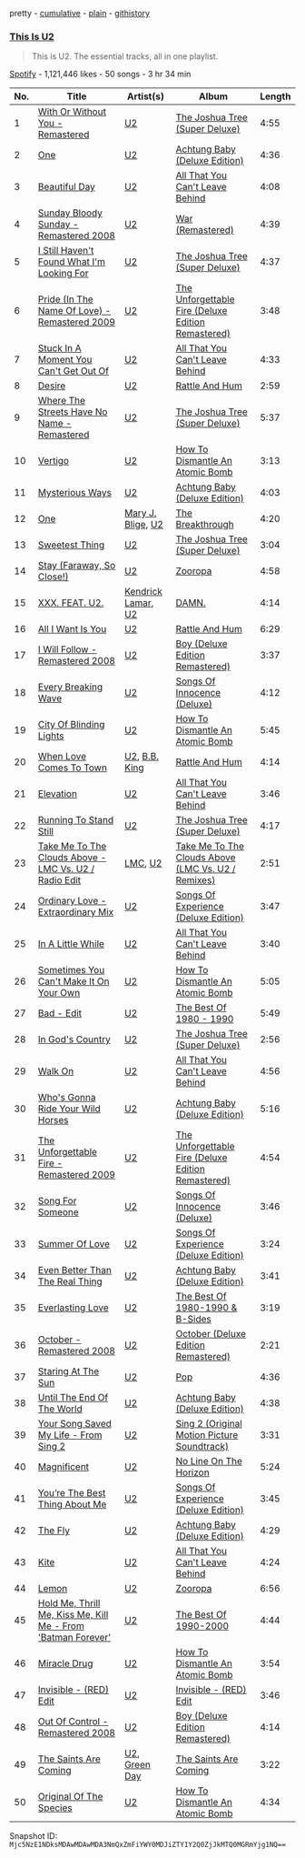 pretty - [cumulative](/playlists/cumulative/37i9dQZF1DZ06evO2X1bTq.md) - [plain](/playlists/plain/37i9dQZF1DZ06evO2X1bTq) - [githistory](https://github.githistory.xyz/mackorone/spotify-playlist-archive/blob/main/playlists/plain/37i9dQZF1DZ06evO2X1bTq)

### [This Is U2](https://open.spotify.com/playlist/37i9dQZF1DZ06evO2X1bTq)

> This is U2\. The essential tracks, all in one playlist.

[Spotify](https://open.spotify.com/user/spotify) - 1,121,446 likes - 50 songs - 3 hr 34 min

| No. | Title | Artist(s) | Album | Length |
|---|---|---|---|---|
| 1 | [With Or Without You \- Remastered](https://open.spotify.com/track/6ADSaE87h8Y3lccZlBJdXH) | [U2](https://open.spotify.com/artist/51Blml2LZPmy7TTiAg47vQ) | [The Joshua Tree \(Super Deluxe\)](https://open.spotify.com/album/5y6wlw1LnqFnQFruMeiwGU) | 4:55 |
| 2 | [One](https://open.spotify.com/track/3G69vJMWsX6ZohTykad2AU) | [U2](https://open.spotify.com/artist/51Blml2LZPmy7TTiAg47vQ) | [Achtung Baby \(Deluxe Edition\)](https://open.spotify.com/album/0ta5VdkJcpdVnNrn7g4cZe) | 4:36 |
| 3 | [Beautiful Day](https://open.spotify.com/track/0gzqZ9d1jIKo9psEIthwXe) | [U2](https://open.spotify.com/artist/51Blml2LZPmy7TTiAg47vQ) | [All That You Can't Leave Behind](https://open.spotify.com/album/7a5U0GPoAvT3gvEY66FRuN) | 4:08 |
| 4 | [Sunday Bloody Sunday \- Remastered 2008](https://open.spotify.com/track/6C4LXC9UFH1IKiHYOp0BiJ) | [U2](https://open.spotify.com/artist/51Blml2LZPmy7TTiAg47vQ) | [War \(Remastered\)](https://open.spotify.com/album/6GaqU0TlYBKHUiSJ0AT9A2) | 4:39 |
| 5 | [I Still Haven't Found What I'm Looking For](https://open.spotify.com/track/6wpGqhRvJGNNXwWlPmkMyO) | [U2](https://open.spotify.com/artist/51Blml2LZPmy7TTiAg47vQ) | [The Joshua Tree \(Super Deluxe\)](https://open.spotify.com/album/5y6wlw1LnqFnQFruMeiwGU) | 4:37 |
| 6 | [Pride \(In The Name Of Love\) \- Remastered 2009](https://open.spotify.com/track/65E62rOSbm7SZbAMYjNTJq) | [U2](https://open.spotify.com/artist/51Blml2LZPmy7TTiAg47vQ) | [The Unforgettable Fire \(Deluxe Edition Remastered\)](https://open.spotify.com/album/6akaB3XfTnCwrY4DahsBCY) | 3:48 |
| 7 | [Stuck In A Moment You Can't Get Out Of](https://open.spotify.com/track/1klDPm7SfsS32hl7KHV9iy) | [U2](https://open.spotify.com/artist/51Blml2LZPmy7TTiAg47vQ) | [All That You Can't Leave Behind](https://open.spotify.com/album/7a5U0GPoAvT3gvEY66FRuN) | 4:33 |
| 8 | [Desire](https://open.spotify.com/track/4D01oA1mGouaAT7fubvKRT) | [U2](https://open.spotify.com/artist/51Blml2LZPmy7TTiAg47vQ) | [Rattle And Hum](https://open.spotify.com/album/7hIoJcH4ObWasDFq78u1x9) | 2:59 |
| 9 | [Where The Streets Have No Name \- Remastered](https://open.spotify.com/track/4qgZs0RNjdzKAS22lP0QjY) | [U2](https://open.spotify.com/artist/51Blml2LZPmy7TTiAg47vQ) | [The Joshua Tree \(Super Deluxe\)](https://open.spotify.com/album/5y6wlw1LnqFnQFruMeiwGU) | 5:37 |
| 10 | [Vertigo](https://open.spotify.com/track/1gVVSmhWjci8l9Vrsl6HaS) | [U2](https://open.spotify.com/artist/51Blml2LZPmy7TTiAg47vQ) | [How To Dismantle An Atomic Bomb](https://open.spotify.com/album/5PQPur1PEZFDkI0AXbxFlB) | 3:13 |
| 11 | [Mysterious Ways](https://open.spotify.com/track/50JK22El2PTIzZBU2liLDI) | [U2](https://open.spotify.com/artist/51Blml2LZPmy7TTiAg47vQ) | [Achtung Baby \(Deluxe Edition\)](https://open.spotify.com/album/0ta5VdkJcpdVnNrn7g4cZe) | 4:03 |
| 12 | [One](https://open.spotify.com/track/3Lk7RWStfLaHG7lXsuS87j) | [Mary J\. Blige](https://open.spotify.com/artist/1XkoF8ryArs86LZvFOkbyr), [U2](https://open.spotify.com/artist/51Blml2LZPmy7TTiAg47vQ) | [The Breakthrough](https://open.spotify.com/album/13HYuDhB1soZvHzwoymXoV) | 4:20 |
| 13 | [Sweetest Thing](https://open.spotify.com/track/7ndGFo9nZ108KPgXtfYWCe) | [U2](https://open.spotify.com/artist/51Blml2LZPmy7TTiAg47vQ) | [The Joshua Tree \(Super Deluxe\)](https://open.spotify.com/album/5y6wlw1LnqFnQFruMeiwGU) | 3:04 |
| 14 | [Stay \(Faraway, So Close!\)](https://open.spotify.com/track/1E1ylgIWTW2yE0glywYLb6) | [U2](https://open.spotify.com/artist/51Blml2LZPmy7TTiAg47vQ) | [Zooropa](https://open.spotify.com/album/0IYjMBLA9PgtXyRPlLmTDE) | 4:58 |
| 15 | [XXX\. FEAT\. U2.](https://open.spotify.com/track/4iYRa2btalAzPZoSYfROqF) | [Kendrick Lamar](https://open.spotify.com/artist/2YZyLoL8N0Wb9xBt1NhZWg), [U2](https://open.spotify.com/artist/51Blml2LZPmy7TTiAg47vQ) | [DAMN.](https://open.spotify.com/album/4eLPsYPBmXABThSJ821sqY) | 4:14 |
| 16 | [All I Want Is You](https://open.spotify.com/track/34sL4eaI8UKWOyYpCvoboU) | [U2](https://open.spotify.com/artist/51Blml2LZPmy7TTiAg47vQ) | [Rattle And Hum](https://open.spotify.com/album/7hIoJcH4ObWasDFq78u1x9) | 6:29 |
| 17 | [I Will Follow \- Remastered 2008](https://open.spotify.com/track/0T702y9ndzZTnPq1bqiAM2) | [U2](https://open.spotify.com/artist/51Blml2LZPmy7TTiAg47vQ) | [Boy \(Deluxe Edition Remastered\)](https://open.spotify.com/album/4YCjEFs1aDmcilTMbqMwjY) | 3:37 |
| 18 | [Every Breaking Wave](https://open.spotify.com/track/4z5eLUR8oCbRywMw1ytNol) | [U2](https://open.spotify.com/artist/51Blml2LZPmy7TTiAg47vQ) | [Songs Of Innocence \(Deluxe\)](https://open.spotify.com/album/6wQXpkptAIZPzNf5H0SA10) | 4:12 |
| 19 | [City Of Blinding Lights](https://open.spotify.com/track/2R3wzFFjNYc1z3PSoO8FNV) | [U2](https://open.spotify.com/artist/51Blml2LZPmy7TTiAg47vQ) | [How To Dismantle An Atomic Bomb](https://open.spotify.com/album/5PQPur1PEZFDkI0AXbxFlB) | 5:45 |
| 20 | [When Love Comes To Town](https://open.spotify.com/track/2cpUudtTX7OU6DcoNTuxwB) | [U2](https://open.spotify.com/artist/51Blml2LZPmy7TTiAg47vQ), [B.B\. King](https://open.spotify.com/artist/5xLSa7l4IV1gsQfhAMvl0U) | [Rattle And Hum](https://open.spotify.com/album/7hIoJcH4ObWasDFq78u1x9) | 4:14 |
| 21 | [Elevation](https://open.spotify.com/track/4BC2WQKrZdqMX6rHsvVbUy) | [U2](https://open.spotify.com/artist/51Blml2LZPmy7TTiAg47vQ) | [All That You Can't Leave Behind](https://open.spotify.com/album/7a5U0GPoAvT3gvEY66FRuN) | 3:46 |
| 22 | [Running To Stand Still](https://open.spotify.com/track/4MLPCRYNhDIKcRjzS54ceu) | [U2](https://open.spotify.com/artist/51Blml2LZPmy7TTiAg47vQ) | [The Joshua Tree \(Super Deluxe\)](https://open.spotify.com/album/5y6wlw1LnqFnQFruMeiwGU) | 4:17 |
| 23 | [Take Me To The Clouds Above \- LMC Vs\. U2 / Radio Edit](https://open.spotify.com/track/4zrl5YGi2OqMar45Kdn4BM) | [LMC](https://open.spotify.com/artist/69QKcDt724e93ZYkBSjsYP), [U2](https://open.spotify.com/artist/51Blml2LZPmy7TTiAg47vQ) | [Take Me To The Clouds Above \(LMC Vs\. U2 / Remixes\)](https://open.spotify.com/album/2jOxjU5Mw0eIKQIFohnghC) | 2:51 |
| 24 | [Ordinary Love \- Extraordinary Mix](https://open.spotify.com/track/5K8cyMKcnG4rx5ocW3u7OW) | [U2](https://open.spotify.com/artist/51Blml2LZPmy7TTiAg47vQ) | [Songs Of Experience \(Deluxe Edition\)](https://open.spotify.com/album/6S9YaGXnmRe8tWJ0e457HP) | 3:47 |
| 25 | [In A Little While](https://open.spotify.com/track/1NBf3nsIIaBTikQzV5hICg) | [U2](https://open.spotify.com/artist/51Blml2LZPmy7TTiAg47vQ) | [All That You Can't Leave Behind](https://open.spotify.com/album/7a5U0GPoAvT3gvEY66FRuN) | 3:40 |
| 26 | [Sometimes You Can't Make It On Your Own](https://open.spotify.com/track/6fzcnVO0X2cpYjsHk19GJo) | [U2](https://open.spotify.com/artist/51Blml2LZPmy7TTiAg47vQ) | [How To Dismantle An Atomic Bomb](https://open.spotify.com/album/5PQPur1PEZFDkI0AXbxFlB) | 5:05 |
| 27 | [Bad \- Edit](https://open.spotify.com/track/3fOsKEaGwhp9TRgJnrMA2z) | [U2](https://open.spotify.com/artist/51Blml2LZPmy7TTiAg47vQ) | [The Best Of 1980 \- 1990](https://open.spotify.com/album/0WSpHK6tinGHU4gvP8fHih) | 5:49 |
| 28 | [In God's Country](https://open.spotify.com/track/1AQYE6CcYKlzM8e9Df5i1g) | [U2](https://open.spotify.com/artist/51Blml2LZPmy7TTiAg47vQ) | [The Joshua Tree \(Super Deluxe\)](https://open.spotify.com/album/5y6wlw1LnqFnQFruMeiwGU) | 2:56 |
| 29 | [Walk On](https://open.spotify.com/track/3pUWV5hvXsI9diJ9TeNeCh) | [U2](https://open.spotify.com/artist/51Blml2LZPmy7TTiAg47vQ) | [All That You Can't Leave Behind](https://open.spotify.com/album/7a5U0GPoAvT3gvEY66FRuN) | 4:56 |
| 30 | [Who's Gonna Ride Your Wild Horses](https://open.spotify.com/track/4SzIZFruLhiAzhuMtAhIRt) | [U2](https://open.spotify.com/artist/51Blml2LZPmy7TTiAg47vQ) | [Achtung Baby \(Deluxe Edition\)](https://open.spotify.com/album/0ta5VdkJcpdVnNrn7g4cZe) | 5:16 |
| 31 | [The Unforgettable Fire \- Remastered 2009](https://open.spotify.com/track/4MuVgJIxvnMjRHbiUSD9Js) | [U2](https://open.spotify.com/artist/51Blml2LZPmy7TTiAg47vQ) | [The Unforgettable Fire \(Deluxe Edition Remastered\)](https://open.spotify.com/album/6akaB3XfTnCwrY4DahsBCY) | 4:54 |
| 32 | [Song For Someone](https://open.spotify.com/track/47dKd4opEgipcKYEQm4CX4) | [U2](https://open.spotify.com/artist/51Blml2LZPmy7TTiAg47vQ) | [Songs Of Innocence \(Deluxe\)](https://open.spotify.com/album/6wQXpkptAIZPzNf5H0SA10) | 3:46 |
| 33 | [Summer Of Love](https://open.spotify.com/track/70ItvfhDJSvIpYCVQoxqEg) | [U2](https://open.spotify.com/artist/51Blml2LZPmy7TTiAg47vQ) | [Songs Of Experience \(Deluxe Edition\)](https://open.spotify.com/album/6S9YaGXnmRe8tWJ0e457HP) | 3:24 |
| 34 | [Even Better Than The Real Thing](https://open.spotify.com/track/4bK2vKMdkS0rNhbzRqAZe0) | [U2](https://open.spotify.com/artist/51Blml2LZPmy7TTiAg47vQ) | [Achtung Baby \(Deluxe Edition\)](https://open.spotify.com/album/0ta5VdkJcpdVnNrn7g4cZe) | 3:41 |
| 35 | [Everlasting Love](https://open.spotify.com/track/2e3kaO7DTPQ7kZJ6wGwcLo) | [U2](https://open.spotify.com/artist/51Blml2LZPmy7TTiAg47vQ) | [The Best Of 1980\-1990 & B\-Sides](https://open.spotify.com/album/205bQLiKXCiUIt3HKlcBUb) | 3:19 |
| 36 | [October \- Remastered 2008](https://open.spotify.com/track/1UlQqRd3NoMYUI29v6DFb5) | [U2](https://open.spotify.com/artist/51Blml2LZPmy7TTiAg47vQ) | [October \(Deluxe Edition Remastered\)](https://open.spotify.com/album/59O7CFxLYBBKYtrO61LyqF) | 2:21 |
| 37 | [Staring At The Sun](https://open.spotify.com/track/3fsTb3a8l5kJrtzpl04Ljr) | [U2](https://open.spotify.com/artist/51Blml2LZPmy7TTiAg47vQ) | [Pop](https://open.spotify.com/album/5mojJwWgWNJcY3odUGgQc3) | 4:36 |
| 38 | [Until The End Of The World](https://open.spotify.com/track/4iiX7axMHcc76BGM0QJEY5) | [U2](https://open.spotify.com/artist/51Blml2LZPmy7TTiAg47vQ) | [Achtung Baby \(Deluxe Edition\)](https://open.spotify.com/album/0ta5VdkJcpdVnNrn7g4cZe) | 4:38 |
| 39 | [Your Song Saved My Life \- From Sing 2](https://open.spotify.com/track/3d3n9XvxajBXWP1h6adV6a) | [U2](https://open.spotify.com/artist/51Blml2LZPmy7TTiAg47vQ) | [Sing 2 \(Original Motion Picture Soundtrack\)](https://open.spotify.com/album/3WCLzYOlSmLD2cy1RXdwUd) | 3:31 |
| 40 | [Magnificent](https://open.spotify.com/track/6u38x61qv7JBIJD4dqztmm) | [U2](https://open.spotify.com/artist/51Blml2LZPmy7TTiAg47vQ) | [No Line On The Horizon](https://open.spotify.com/album/5yqMA7IvahYJc53ewRAMnP) | 5:24 |
| 41 | [You’re The Best Thing About Me](https://open.spotify.com/track/2dhJM2skHC9D41gHj34Kgw) | [U2](https://open.spotify.com/artist/51Blml2LZPmy7TTiAg47vQ) | [Songs Of Experience \(Deluxe Edition\)](https://open.spotify.com/album/6S9YaGXnmRe8tWJ0e457HP) | 3:45 |
| 42 | [The Fly](https://open.spotify.com/track/4nBln1vXTHnJzXvNgvXyIA) | [U2](https://open.spotify.com/artist/51Blml2LZPmy7TTiAg47vQ) | [Achtung Baby \(Deluxe Edition\)](https://open.spotify.com/album/0ta5VdkJcpdVnNrn7g4cZe) | 4:29 |
| 43 | [Kite](https://open.spotify.com/track/4Wjaa3vx2BiLGF01AZMlHb) | [U2](https://open.spotify.com/artist/51Blml2LZPmy7TTiAg47vQ) | [All That You Can't Leave Behind](https://open.spotify.com/album/7a5U0GPoAvT3gvEY66FRuN) | 4:24 |
| 44 | [Lemon](https://open.spotify.com/track/3GtaFJ4Zx7TEBU8yUXtdOx) | [U2](https://open.spotify.com/artist/51Blml2LZPmy7TTiAg47vQ) | [Zooropa](https://open.spotify.com/album/0IYjMBLA9PgtXyRPlLmTDE) | 6:56 |
| 45 | [Hold Me, Thrill Me, Kiss Me, Kill Me \- From 'Batman Forever'](https://open.spotify.com/track/5TsHqbDKaSs4ECZX0045YS) | [U2](https://open.spotify.com/artist/51Blml2LZPmy7TTiAg47vQ) | [The Best Of 1990\-2000](https://open.spotify.com/album/5I099NUhbRrXaxnxQagElv) | 4:44 |
| 46 | [Miracle Drug](https://open.spotify.com/track/2b6pyyrxfP79LhV2hLtTm4) | [U2](https://open.spotify.com/artist/51Blml2LZPmy7TTiAg47vQ) | [How To Dismantle An Atomic Bomb](https://open.spotify.com/album/5PQPur1PEZFDkI0AXbxFlB) | 3:54 |
| 47 | [Invisible \- \(RED\) Edit](https://open.spotify.com/track/1zU1hssVqbyepuLza1qmgO) | [U2](https://open.spotify.com/artist/51Blml2LZPmy7TTiAg47vQ) | [Invisible \- \(RED\) Edit](https://open.spotify.com/album/6aGUWIKg6BA37SB3gwOAUZ) | 3:46 |
| 48 | [Out Of Control \- Remastered 2008](https://open.spotify.com/track/7dni8dPFeedwSTX8hqcC3s) | [U2](https://open.spotify.com/artist/51Blml2LZPmy7TTiAg47vQ) | [Boy \(Deluxe Edition Remastered\)](https://open.spotify.com/album/4YCjEFs1aDmcilTMbqMwjY) | 4:14 |
| 49 | [The Saints Are Coming](https://open.spotify.com/track/2OqCyO684ShnEOqFQieN3Z) | [U2](https://open.spotify.com/artist/51Blml2LZPmy7TTiAg47vQ), [Green Day](https://open.spotify.com/artist/7oPftvlwr6VrsViSDV7fJY) | [The Saints Are Coming](https://open.spotify.com/album/3s9hW1Wjsxf2LDyIa9J0il) | 3:22 |
| 50 | [Original Of The Species](https://open.spotify.com/track/6ml01NkC9AfM4OICOtRxEY) | [U2](https://open.spotify.com/artist/51Blml2LZPmy7TTiAg47vQ) | [How To Dismantle An Atomic Bomb](https://open.spotify.com/album/5PQPur1PEZFDkI0AXbxFlB) | 4:34 |

Snapshot ID: `Mjc5NzE1NDksMDAwMDAwMDA3NmQxZmFiYWY0MDJiZTY1Y2Q0ZjJkMTQ0MGRmYjg1NQ==`
